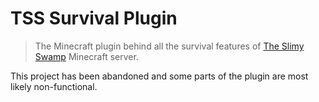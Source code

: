 # TSS Survival Plugin

> The Minecraft plugin behind all the survival features of [The Slimy Swamp](https://github.com/TheSlimySwamp) Minecraft server.

This project has been abandoned and some parts of the plugin are most likely non-functional.
